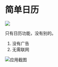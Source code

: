 # 简单日历

<a title="Made with Fluent Design" href="https://github.com/bdlukaa/fluent_ui">
  <img
    src="https://img.shields.io/badge/fluent-design-blue?style=flat-square&color=gray&labelColor=0078D7"
  />
</a>




只有日历功能，没有别的。

1. 没有广告
2. 无需联网


![应用截图](docs/screenshot1.png.png)
